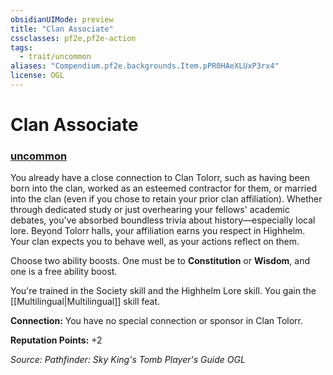 ```yaml
---
obsidianUIMode: preview
title: "Clan Associate"
cssclasses: pf2e,pf2e-action
tags:
  - trait/uncommon
aliases: "Compendium.pf2e.backgrounds.Item.pPR0HAeXLUxP3rx4"
license: OGL
---
```

# Clan Associate

### [uncommon](uncommon "Uncommon Rarity Trait")






You already have a close connection to Clan Tolorr, such as having been born into the clan, worked as an esteemed contractor for them, or married into the clan (even if you chose to retain your prior clan affiliation). Whether through dedicated study or just overhearing your fellows' academic debates, you've absorbed boundless trivia about history—especially local lore. Beyond Tolorr halls, your affiliation earns you respect in Highhelm. Your clan expects you to behave well, as your actions reflect on them.

Choose two ability boosts. One must be to **Constitution** or **Wisdom**, and one is a free ability boost.

You're trained in the Society skill and the Highhelm Lore skill. You gain the [[Multilingual|Multilingual]] skill feat.

**Connection:** You have no special connection or sponsor in Clan Tolorr.

**Reputation Points:** +2

*Source: Pathfinder: Sky King's Tomb Player's Guide*
*OGL*